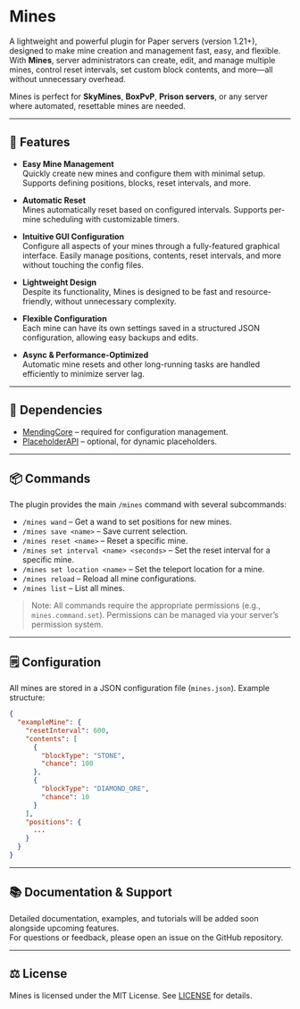 # Mines

A lightweight and powerful plugin for Paper servers (version 1.21+), designed to make mine creation and management fast, easy, and flexible. With **Mines**, server administrators can create, edit, and manage multiple mines, control reset intervals, set custom block contents, and more—all without unnecessary overhead.

Mines is perfect for **SkyMines**, **BoxPvP**, **Prison servers**, or any server where automated, resettable mines are needed.

---

## 🚀 Features

- **Easy Mine Management**  
  Quickly create new mines and configure them with minimal setup. Supports defining positions, blocks, reset intervals, and more.

- **Automatic Reset**  
  Mines automatically reset based on configured intervals. Supports per-mine scheduling with customizable timers.

- **Intuitive GUI Configuration**  
  Configure all aspects of your mines through a fully-featured graphical interface. Easily manage positions, contents, reset intervals, and more without touching the config files.

- **Lightweight Design**  
  Despite its functionality, Mines is designed to be fast and resource-friendly, without unnecessary complexity.

- **Flexible Configuration**  
  Each mine can have its own settings saved in a structured JSON configuration, allowing easy backups and edits.

- **Async & Performance-Optimized**  
  Automatic mine resets and other long-running tasks are handled efficiently to minimize server lag.

---

## 🧩 Dependencies

- [MendingCore](https://github.com/mending-dev/MendingCore) – required for configuration management.
- [PlaceholderAPI](https://github.com/PlaceholderAPI/PlaceholderAPI) – optional, for dynamic placeholders.

---

## 📦 Commands

The plugin provides the main `/mines` command with several subcommands:

- `/mines wand` – Get a wand to set positions for new mines.
- `/mines save <name>` – Save current selection.
- `/mines reset <name>` – Reset a specific mine.
- `/mines set interval <name> <seconds>` – Set the reset interval for a specific mine.
- `/mines set location <name>` – Set the teleport location for a mine.
- `/mines reload` – Reload all mine configurations.
- `/mines list` – List all mines.

> Note: All commands require the appropriate permissions (e.g., `mines.command.set`). Permissions can be managed via your server’s permission system.

---

## 🗒️ Configuration

All mines are stored in a JSON configuration file (`mines.json`). Example structure:

```json
{
  "exampleMine": {
    "resetInterval": 600,
    "contents": [
      {
        "blockType": "STONE",
        "chance": 100
      },
      {
        "blockType": "DIAMOND_ORE",
        "chance": 10
      }
    ],
    "positions": {
      ...
    }
  }
}
```
---

## 📚 Documentation & Support

Detailed documentation, examples, and tutorials will be added soon alongside upcoming features.  
For questions or feedback, please open an issue on the GitHub repository.

---

## ⚖️ License

Mines is licensed under the MIT License. See [LICENSE](LICENSE) for details.